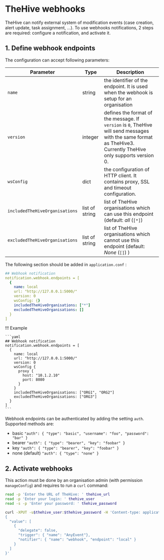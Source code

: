 # TheHive webhooks

TheHive can notify external system of modification events (case creation, alert update, task assignment, ...). To use webhooks notifications, 2 steps are required: configure a notification, and activate it.

## 1. Define webhook endpoints

The configuration can accept following parameters:

| Parameter                      | Type           | Description                          |
| -------------------------------| -------------- | ------------------------------------ |
| `name`                         | string         | the identifier of the endpoint. It is used when the webhook is setup for an organisation |
| `version`                      | integer        | defines the format of the message. If `version` is `0`, TheHive will send messages with the same format as TheHive3. Currently TheHive only supports version 0. |
| `wsConfig`                     | dict           | the configuration of HTTP client. It contains proxy, SSL and timeout configuration. |
| `includedTheHiveOrganisations` | list of string | list of TheHive organisations which can use this endpoint (default: _all_ (`[*]`) |
| `excludedTheHiveOrganisations` | list of string | list of TheHive organisations which cannot use this endpoint (default: _None_ (`[]`) ) |

The following section should be added in `application.conf` : 

```yaml
## Webhook notification
notification.webhook.endpoints = [
  {
    name: local
    url: "http://127.0.0.1:5000/"
    version: 0
    wsConfig: {}
    includedTheHiveOrganisations: ["*"]
    excludedTheHiveOrganisations: []
  }
]
```

!!! Example

    ```yaml
    ## Webhook notification
    notification.webhook.endpoints = [
      {
        name: local
        url: "http://127.0.0.1:5000/"
        version: 0
        wsConfig {
          proxy {
            host: "10.1.2.10"
            port: 8080
          }
        }
        includedTheHiveOrganisations: ["ORG1", "ORG2"]
        excludedTheHiveOrganisations: ["ORG3"]
      }
    ]
    ```
Webhook endpoints can be authenticated by adding the setting `auth`. Supported methods are:
 * basic `"auth": { "type": "basic", "username": "foo", "password": "bar" }`
 * bearer `"auth": { "type": "bearer", "key": "foobar" }`
 * key `"auth": { "type": "bearer", "key": "foobar" }`
 * none (default) `"auth": { "type": "none" }`

## 2. Activate webhooks

This action must be done by an organisation admin (with permission `manageConfig`) and requires to run a `curl` command:


```bash
read -p 'Enter the URL of TheHive: ' thehive_url
read -p 'Enter your login: ' thehive_user
read -s -p 'Enter your password: ' thehive_password

curl -XPUT -u$thehive_user:$thehive_password -H 'Content-type: application/json' $thehive_url/api/config/organisation/notification -d '
{
  "value": [
    {
      "delegate": false,
      "trigger": { "name": "AnyEvent"},
      "notifier": { "name": "webhook", "endpoint": "local" }
    }
  ]
}'
```
